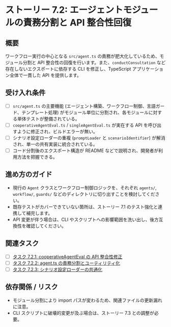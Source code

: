 # ストーリー 7.2: エージェントモジュールの責務分割と API 整合性回復

## 概要
ワークフロー実行の中心となる `src/agent.ts` の責務が肥大化しているため、モジュール分割と API 整合性の回復を行います。また、`conductConsultation` など存在しないエクスポートに依存する CLI を修正し、TypeScript アプリケーション全体で一貫した API を提供します。

## 受け入れ条件
- [ ] `src/agent.ts` の主要機能 (エージェント構築、ワークフロー制御、言語ガード、テンプレート処理) がモジュール単位に分割され、各モジュールに対する単体テストが整備されている。
- [ ] `cooperativeAgentEval.ts` / `singleAgentEval.ts` が実在する API を呼び出すように修正され、ビルドエラーが無い。
- [ ] シナリオ設定ローダーの重複 (`promptLoader` と `scenarioIdentifier`) が解消され、単一の共有実装に統合されている。
- [ ] コード分割後のエクスポート構造が README などで説明され、開発者が利用方法を把握できる。

## 進め方のガイド
- 現行の `Agent` クラスとワークフロー制御ロジックを、それぞれ `agents/`, `workflow/`, `guards/` などのディレクトリに切り出すことを検討してください。
- 既存テストがカバーできていない箇所は、ストーリー 7.1 のテスト強化と連携して補完します。
- API 変更が伴う場合は、CLI やスクリプトへの影響範囲を洗い出し、後方互換性を確認してください。

## 関連タスク
* [ ] [タスク 7.2.1: cooperativeAgentEval の API 整合性修正](task_7_2_1_fix_cooperative_api_usage.md)
* [ ] [タスク 7.2.2: agent.ts の責務分割とユーティリティ化](task_7_2_2_refactor_agent_module.md)
* [ ] [タスク 7.2.3: シナリオ設定ローダーの共通化](task_7_2_3_unify_scenario_config_loader.md)

## 依存関係 / リスク
- モジュール分割により import パスが変わるため、関連ファイルの更新漏れに注意。
- CLI スクリプトに破壊的変更が及ぶ場合は、ストーリー 7.3 との調整が必要。
